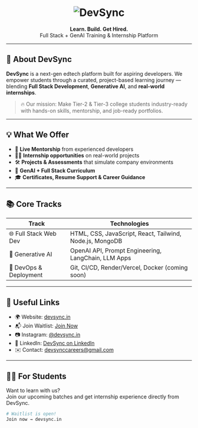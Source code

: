 <h1 align="center">
  <img src="https://media.licdn.com/dms/image/v2/D5616AQEy3X17Bom1Ww/profile-displaybackgroundimage-shrink_350_1400/B56ZbX6HnYHUAc-/0/1747379060860?e=1752710400&v=beta&t=Ax1WedKbrkbmn9VYWA6crzlrzHNRmBgb5_mcs5PS-Vg" alt="DevSync" style="max-width: 100%;" />
</h1>

<p align="center">
  <b>Learn. Build. Get Hired.</b><br/>
  Full Stack + GenAI Training & Internship Platform
</p>

---

## 🚀 About DevSync

**DevSync** is a next-gen edtech platform built for aspiring developers. We empower students through a curated, project-based learning journey — blending **Full Stack Development**, **Generative AI**, and **real-world internships**.

> 🔥 Our mission: Make Tier-2 & Tier-3 college students industry-ready with hands-on skills, mentorship, and job-ready portfolios.

---

## 💡 What We Offer

- 🎯 **Live Mentorship** from experienced developers
- 👨‍💻 **Internship opportunities** on real-world projects
- 🛠️ **Projects & Assessments** that simulate company environments
- 🧠 **GenAI + Full Stack Curriculum**
- 🎓 **Certificates, Resume Support & Career Guidance**

---

## 📚 Core Tracks

| Track | Technologies |
|-------|--------------|
| 🌐 Full Stack Web Dev | HTML, CSS, JavaScript, React, Tailwind, Node.js, MongoDB |
| 🤖 Generative AI | OpenAI API, Prompt Engineering, LangChain, LLM Apps |
| 🧪 DevOps & Deployment | Git, CI/CD, Render/Vercel, Docker (coming soon) |

---

## 🔗 Useful Links

- 🌍 Website: [devsync.in](https://www.devsync.in)
- 📬 Join Waitlist: [Join Now](https://forms.gle/hkH5UbJVBZBQo7D99)
- 📷 Instagram: [@devsync.in](https://instagram.com/devsync.in)
- 💼 LinkedIn: [DevSync on LinkedIn](https://www.linkedin.com/company/devsync)
- ✉️ Contact: devsynccareers@gmail.com

---

## 👨‍🎓 For Students

Want to learn with us?  
Join our upcoming batches and get internship experience directly from DevSync.

```bash
# Waitlist is open!
Join now → devsync.in
